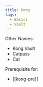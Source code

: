 ```yaml
---
title: Kong
tags:
  - Basics
  - Vault
---
```

Other Names:
* Kong Vault
* Catpass
* Cat

Prerequisite for: 
* [[kong-pre]]
